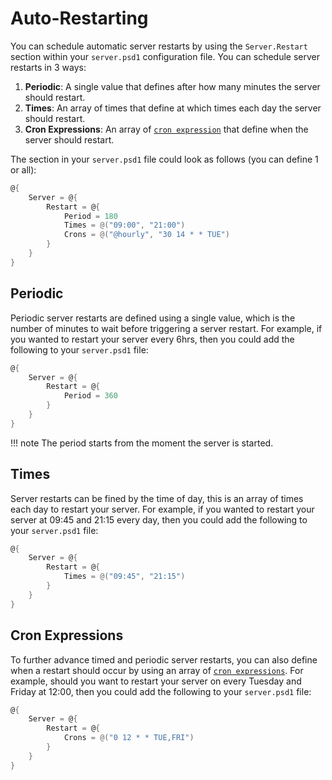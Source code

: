 # Auto-Restarting

You can schedule automatic server restarts by using the `Server.Restart` section within your `server.psd1` configuration file. You can schedule server restarts in 3 ways:

1. **Periodic**: A single value that defines after how many minutes the server should restart.
2. **Times**: An array of times that define at which times each day the server should restart.
3. **Cron Expressions**: An array of [`cron expression`](../../../Misc/CronExpressions) that define when the server should restart.

The section in your `server.psd1` file could look as follows (you can define 1 or all):

```powershell
@{
    Server = @{
        Restart = @{
            Period = 180
            Times = @("09:00", "21:00")
            Crons = @("@hourly", "30 14 * * TUE")
        }
    }
}
```

## Periodic

Periodic server restarts are defined using a single value, which is the number of minutes to wait before triggering a server restart. For example, if you wanted to restart your server every 6hrs, then you could add the following to your `server.psd1` file:

```powershell
@{
    Server = @{
        Restart = @{
            Period = 360
        }
    }
}
```

!!! note
    The period starts from the moment the server is started.

## Times

Server restarts can be fined by the time of day, this is an array of times each day to restart your server. For example, if you wanted to restart your server at 09:45 and 21:15 every day, then you could add the following to your `server.psd1` file:

```powershell
@{
    Server = @{
        Restart = @{
            Times = @("09:45", "21:15")
        }
    }
}
```

## Cron Expressions

To further advance timed and periodic server restarts, you can also define when a restart should occur by using an array of [`cron expressions`](../../../Misc/CronExpressions). For example, should you want to restart your server on every Tuesday and Friday at 12:00, then you could add the following to your `server.psd1` file:

```powershell
@{
    Server = @{
        Restart = @{
            Crons = @("0 12 * * TUE,FRI")
        }
    }
}
```
